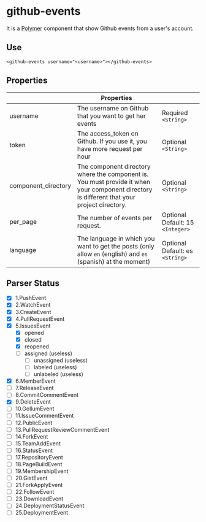 # github-events

It is a [Polymer](https://www.polymer-project.org/1.0/) component that show Github events from a user's account.

## Use
`<github-events username="<username>"></github-events>`

## Properties

|                     | Properties                                                                                                                                   |                                   |
|---------------------|---------------------------------------------------------------------------------------------------------------------------------------------|-----------------------------------|
| username            | The username on Github that you want to get her events                                                                                      | Required  `<String>`                |
| token               | The access_token on Github. If you use it, you have more request per hour                                                                   | Optional `<String>`               |
| component_directory | The component directory where the component is. You must provide it when your component directory is different that your project directory. | Optional `<String>`               |
| per_page            | The number of events per request.                                                                                                           | Optional Default: 15  `<Integer>` |
| language            | The language in which you want to get the posts (only allow `en` (english) and `es` (spanish) at the moment)                                | Optional Default: es `<String>`   |

## Parser Status

- [x] 1.PushEvent
- [x] 2.WatchEvent
- [x] 3.CreateEvent
- [x] 4.PullRequestEvent
- [x] 5.IssuesEvent
  - [x] opened
  - [x] closed
  - [x] reopened
  - [ ] assigned (useless)
	- [ ] unassigned (useless)
	- [ ] labeled (useless)
	- [ ] unlabeled (useless)
- [x] 6.MemberEvent
- [ ] 7.ReleaseEvent
- [ ] 8.CommitCommentEvent
- [x] 9.DeleteEvent
- [ ] 10.GollumEvent
- [ ] 11.IssueCommentEvent
- [ ] 12.PublicEvent
- [ ] 13.PullRequestReviewCommentEvent
- [ ] 14.ForkEvent
- [ ] 15.TeamAddEvent
- [ ] 16.StatusEvent
- [ ] 17.RepositoryEvent
- [ ] 18.PageBuildEvent
- [ ] 19.MembershipEvent
- [ ] 20.GistEvent
- [ ] 21.ForkApplyEvent
- [ ] 22.FollowEvent
- [ ] 23.DownloadEvent
- [ ] 24.DeploymentStatusEvent
- [ ] 25.DeploymentEvent
